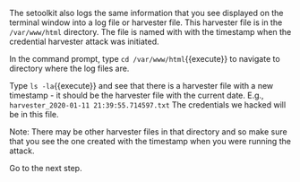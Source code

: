 The setoolkit also logs the same information that you see displayed on the terminal window into a log file or harvester file. This harvester file is in the `/var/www/html` directory. The file is named with with the timestamp when the credential harvester attack was initiated.

In the command prompt, type `cd /var/www/html`{{execute}} to navigate to directory where the log files are.  

Type `ls -la`{{execute}} and see that there is a harvester file with a new timestamp - it should be the harvester file with the current date. E.g., `harvester_2020-01-11 21:39:55.714597.txt` The credentials we hacked will be in this file.  

Note: There may be other harvester files in that directory and so make sure that you see the one created with the timestamp when you were running the attack.

Go to the next step.

